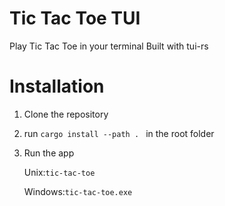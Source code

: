 # Tic Tac Toe TUI

Play Tic Tac Toe in your terminal
Built with tui-rs

# Installation

1. Clone the repository
2. run `cargo install --path . ` in the root folder
3. Run the app

   Unix:`tic-tac-toe`
   
   Windows:`tic-tac-toe.exe`

